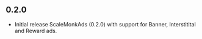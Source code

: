 ## 0.2.0

* Initial release ScaleMonkAds (0.2.0) with support for Banner, Interstitital and Reward ads.